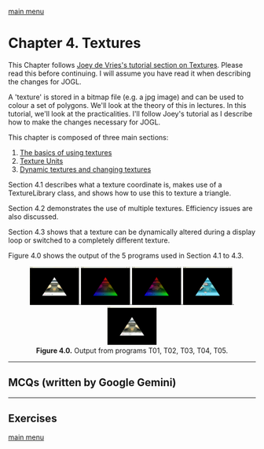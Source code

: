 [main menu](../README.md)

# Chapter 4. Textures

This Chapter follows [Joey de Vries's tutorial section on Textures](https://learnopengl.com/Getting-started/Textures). Please read this before continuing. I will assume you have read it when describing the changes for JOGL.

A 'texture' is stored in a bitmap file (e.g. a jpg image) and can be used to colour a set of polygons. We'll look at the theory of this in lectures. In this tutorial, we'll look at the practicalities. I'll follow Joey's tutorial as I describe how to make the changes necessary for JOGL.

This chapter is composed of three main sections:

1. [The basics of using textures](ch4_1.md)
2. [Texture Units](ch4_2.md)
3. [Dynamic textures and changing textures](ch4_3.md)

Section 4.1 describes what a texture coordinate is, makes use of a TextureLibrary class, and shows how to use this to texture a triangle.

Section 4.2 demonstrates the use of multiple textures. Efficiency issues are also discussed.

Section 4.3 shows that a texture can be dynamically altered during a display loop or switched to a completely different texture.

Figure 4.0 shows the output of the 5 programs used in Section 4.1 to 4.3.

<p align="center">
  <img src="ch4_img/T01.png" alt="output from T01" width="100">.<img src="ch4_img/T02.png" alt="output from T02" width="100">.<img src="ch4_img/T03.png" alt="output from T03" width="100">.<img src="ch4_img/T04.png" alt="output from T04" width="100">.<img src="ch4_img/T05.png" alt="output from T05" width="100"><br>
  <strong>Figure 4.0.</strong> Output from programs T01, T02, T03, T04, T05.
</p>



---

## MCQs (written by Google Gemini)

---

## Exercises


[main menu](../README.md)